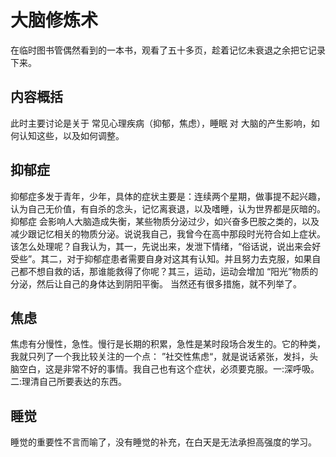 # 大脑修炼术

在临时图书管偶然看到的一本书，观看了五十多页，趁着记忆未衰退之余把它记录下来。

## 内容概括

此时主要讨论是关于 常见心理疾病（抑郁，焦虑），睡眠 对 大脑的产生影响，如何认知这些，以及如何调整。

## 抑郁症

抑郁症多发于青年，少年，具体的症状主要是：连续两个星期，做事提不起兴趣，认为自己无价值，有自杀的念头，记忆离衰退，以及嗜睡，认为世界都是灰暗的。抑郁症 会影响人大脑造成失衡，某些物质分泌过少，如兴奋多巴胺之类的，以及减少跟记忆相关的物质分泌。说说我自己，我曾今在高中那段时光符合如上症状。该怎么处理呢？自我认为，其一，先说出来，发泄下情绪，“俗话说，说出来会好受些”。其二，对于抑郁症患者需要自身对这其有认知。并且努力去克服，如果自己都不想自救的话，那谁能救得了你呢？其三，运动，运动会增加 “阳光”物质的分泌，然后让自己的身体达到阴阳平衡。
当然还有很多措施，就不列举了。

## 焦虑

焦虑有分慢性，急性。慢行是长期的积累，急性是某时段场合发生的。它的种类，我就只列了一个我比较关注的一个点：
”社交性焦虑“，就是说话紧张，发抖，头脑空白，这是非常不好的事情。我自己也有这个症状，必须要克服。一:深呼吸。二:理清自己所要表达的东西。

## 睡觉

睡觉的重要性不言而喻了，没有睡觉的补充，在白天是无法承担高强度的学习。
